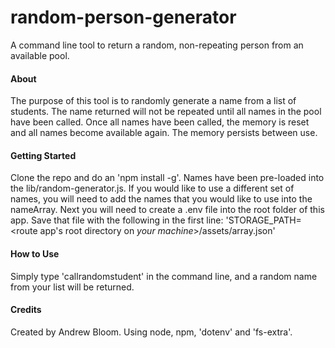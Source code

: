 # random-person-generator

A command line tool to return a random, non-repeating person from an available pool.

#### About

The purpose of this tool is to randomly generate a name from a list of students. The name returned will not be repeated until all names in the pool have been called. Once all names have been called, the memory is reset and all names become available again. The memory persists between use.

#### Getting Started

Clone the repo and do an 'npm install -g'.
Names have been pre-loaded into the lib/random-generator.js. If you would like to use a different set of names, you will need to add the names that you would like to use into the nameArray. Next you will need to create a .env file into the root folder of this app. Save that file with the following in the first line:
'STORAGE_PATH=<route app's root directory on *your machine*>/assets/array.json'

#### How to Use

Simply type 'callrandomstudent' in the command line, and a random name from your list will be returned.

#### Credits

Created by Andrew Bloom. Using node, npm, 'dotenv' and 'fs-extra'.
